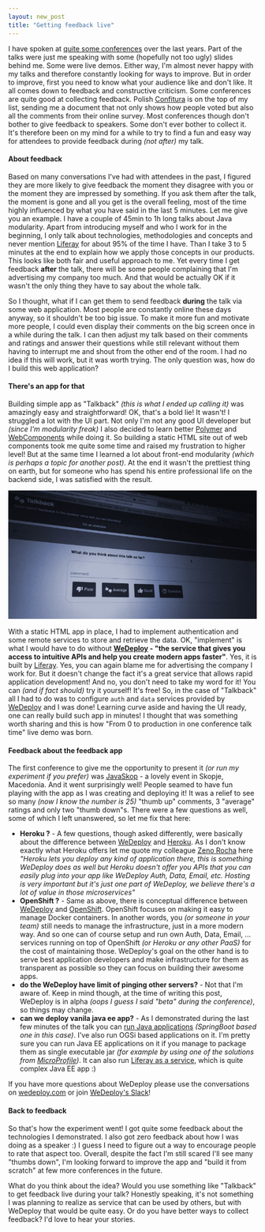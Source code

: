 ```yaml
---
layout: new_post
title: "Getting feedback live"
---
```

I have spoken at [quite some conferences](/talks) over the last years. Part of the talks were just me speaking with some (hopefully not too ugly) slides behind me. Some were live demos. Either way, I'm almost never happy with my talks and therefore constantly looking for ways to improve. But in order to improve, first you need to know what your audience like and don't like. It all comes down to feedback and constructive criticism. Some conferences are quite good at collecting feedback. Polish [Confitura](http://confitura.pl) is on the top of my list, sending me a document that not only shows how people voted but also all the comments from their online survey. Most conferences though don't bother to give feedback to speakers. Some don't ever bother to collect it. It's therefore been on my mind for a while to try to find a fun and easy way for attendees to provide feedback during _(not after)_ my talk.

<!--more-->

#### About feedback

Based on many conversations I've had with attendees in the past, I figured they are more likely to give feedback the moment they disagree with you or the moment they are impressed by something. If you ask them after the talk, the moment is gone and all you get is the overall feeling, most of the time highly influenced by what you have said in the last 5 minutes. Let me give you an example. I have a couple of 45min to 1h long talks about Java modularity. Apart from introducing myself and who I work for in the beginning, I only talk about technologies, methodologies and concepts and never mention [Liferay](http://liferay.com) for about 95% of the time I have. Than I take 3 to 5 minutes at the end to explain how we apply those concepts in our products. This looks like both fair and useful approach to me. Yet every time I get feedback __after__ the talk, there will be some people complaining that I'm advertising my company too much. And that would be actually OK if it wasn't the only thing they have to say about the whole talk.

So I thought, what if I can get them to send feedback __during__ the talk via some web application. Most people are constantly online these days anyway, so it shouldn't be too big issue. To make it more fun and motivate more people, I could even display their comments on the big screen once in a while during the talk. I can then adjust my talk based on their comments and ratings and answer their questions while still relevant without them having to interrupt me and shout from the other end of the room. I had no idea if this will work, but it was worth trying. The only question was, how do I build this web application?

#### There's an app for that

Building simple app as "Talkback" _(this is what I ended up calling it)_ was amazingly easy and straightforward! OK, that's a bold lie! It wasn't! I struggled a lot with the UI part. Not only I'm not any good UI developer but _(since I'm modularity freak)_ I also decided to learn better [Polymer](https://www.polymer-project.org/) and [WebComponents](https://en.wikipedia.org/wiki/Web_Components) while doing it. So building a static HTML site out of web components took me quite some time and raised my frustration to higher level! But at the same time I learned a lot about front-end modularity _(which is perhaps a topic for another post)_. At the end it wasn't the prettiest thing on earth, but for someone who has spend his entire professional life on the backend side, I was satisfied with the result.

![Talkback live coding at JavaSkop](/assets/2017-03-16-Getting_feedback_live/javaskop_talk.jpg)


With a static HTML app in place, I had to implement authentication and some remote services to store and retrieve the data. OK, "implement" is what I would have to do without __[WeDeploy](http://wedeploy.com/) - "the service that gives you access to intuitive APIs and help you create modern apps faster"__. Yes, it is built by [Liferay](http://liferay.com). Yes, you can again blame me for advertising the company I work for. But it doesn't change the fact it's a great service that allows rapid application development! And no, you don't need to take my word for it! You can _(and if fact should)_ try it yourself! It's free! So, in the case of "Talkback" all I had to do was to configure `auth` and `data` services provided by [WeDeploy](http://wedeploy.com/) and I was done! Learning curve aside and having the UI ready, one can really build such app in minutes! I thought that was something worth sharing and this is how "From 0 to production in one conference talk time" live demo was born.

#### Feedback about the feedback app

The first conference to give me the opportunity to present it _(or run my experiment if you prefer)_ was [JavaSkop](http://jug.mk/javaskop17) - a lovely event in Skopje, Macedonia. And it went surprisingly well! People seamed to have fun playing with the app as I was creating and deploying it! It was a relief to see so many _(now I know the number is 25)_ "thumb up" comments, 3 "average" ratings and only two "thumb down"s. There were a few questions as well, some of which I left unanswered, so let me fix that here:

 - **Heroku ?** - A few questions, though asked differently, were basically about the difference between [WeDeploy](http://wedeploy.com/) and [Heroku](https://www.heroku.com/). As I don't know exactly what Heroku offers let me quote my colleague [Zeno Rocha](https://zenorocha.com/) here _"Heroku lets you deploy any kind of application there, this is something WeDeploy does as well but Heroku doesn't offer you APIs that you can easily plug into your app like WeDeploy Auth, Data, Email, etc. Hosting is very important but it's just one part of WeDeploy, we believe there's a lot of value in those microservices"_
 - **OpenShift ?** - Same as above, there is conceptual difference between [WeDeploy](http://wedeploy.com/) and [OpenShift](https://www.openshift.com/). OpenShift focuses on making it easy to manage Docker containers. In another words, you _(or someone in your team)_ still needs to manage the infrastructure, just in a more modern way. And so one can of course setup and run own Auth, Data, Email, ... services running on top of OpenShift _(or Heroku or any other PaaS)_ for the cost of maintaining those. WeDeploy's goal on the other hand is to serve best application developers and make infrastructure for them as transparent as possible so they can focus on building their awesome apps.
 - **do the WeDeploy have limit of pinging other servers?** - Not that I'm aware of. Keep in mind though, at the time of writing this post, WeDeploy is in alpha _(oops I guess I said "beta" during the conference)_, so things may change.
 - **can we deploy vanila java ee app?** - As I demonstrated during the last few minutes of the talk you can [run Java applications](http://wedeploy.com/docs/other/java.html) _(SpringBoot based one in this case)_. I've also run OGSi based applications on it. I'm pretty sure you can run Java EE applications on it if you manage to package them as single executable jar _(for example by using one of the solutions from [MicroProfile](https://microprofile.io/))_. It can also run [Liferay as a service](http://wedeploy.com/docs/other/liferay.html), which is quite complex Java EE app :)

If you have more questions about WeDeploy please use the conversations on [wedeploy.com](http://wedeploy.com/) or join [WeDeploy's Slack](http://wedeploy.slack.com)!

#### Back to feedback

So that's how the experiment went! I got quite some feedback about the technologies I demonstrated. I also got zero feedback about how I was doing as a speaker :) I guess I need to figure out a way to encourage people to rate that aspect too. Overall, despite the fact I'm still scared I'll see many "thumbs down", I'm looking forward to improve the app and "build it from scratch" at few more conferences in the future.

What do you think about the idea? Would you use something like "Talkback" to get feedback live during your talk? Honestly speaking, it's not something I was planning to realize as service that can be used by others, but with WeDeploy that would be quite easy. Or do you have better ways to collect feedback? I'd love to hear your stories.
